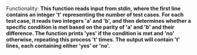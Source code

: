 Functionality: **This function reads input from stdin, where the first line contains an integer 't' representing the number of test cases. For each test case, it reads two integers 'a' and 'b', and then determines whether a specific condition is met based on the parity of 'a' and 'b' and their difference. The function prints 'yes' if the condition is met and 'no' otherwise, repeating this process 't' times. The output will contain 't' lines, each containing either 'yes' or 'no'.**